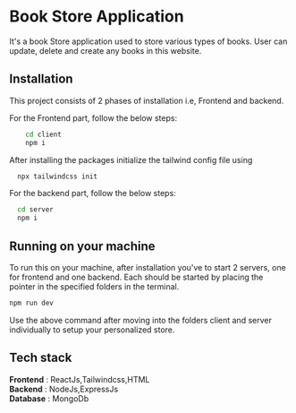 # Book Store Application

It's a book Store application used to store various types of books.
User can update, delete and create any books in this website.

## Installation
This project consists of 2 phases of installation i.e, Frontend and backend.

For the Frontend part, follow the below steps:
```bash
    cd client
    npm i
```
After installing the packages initialize the tailwind config file using 

```bash
  npx tailwindcss init
```
For the backend part, follow the below steps:
```bash
  cd server
  npm i
```
## Running on your machine
To run this on your machine, after installation you've to start 2 servers, one for frontend and one backend.
Each should be started by placing the pointer in the specified folders in the terminal.
```bash
npm run dev
```
Use the above command after moving into the folders client and server individually to setup your personalized store.

## Tech stack
  **Frontend** : ReactJs,Tailwindcss,HTML<br>
  **Backend**  : NodeJs,ExpressJs<br>
  **Database** : MongoDb
